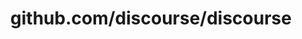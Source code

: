 ---
layout: post
title: github.com/discourse/discourse
categories: link
tags: [انگلیسی, برنامه‌نویسی]
---